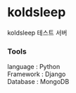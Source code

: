 # koldsleep
koldsleep 테스트 서버

### Tools
language : Python    
Framework : Django    
Database : MongoDB    

